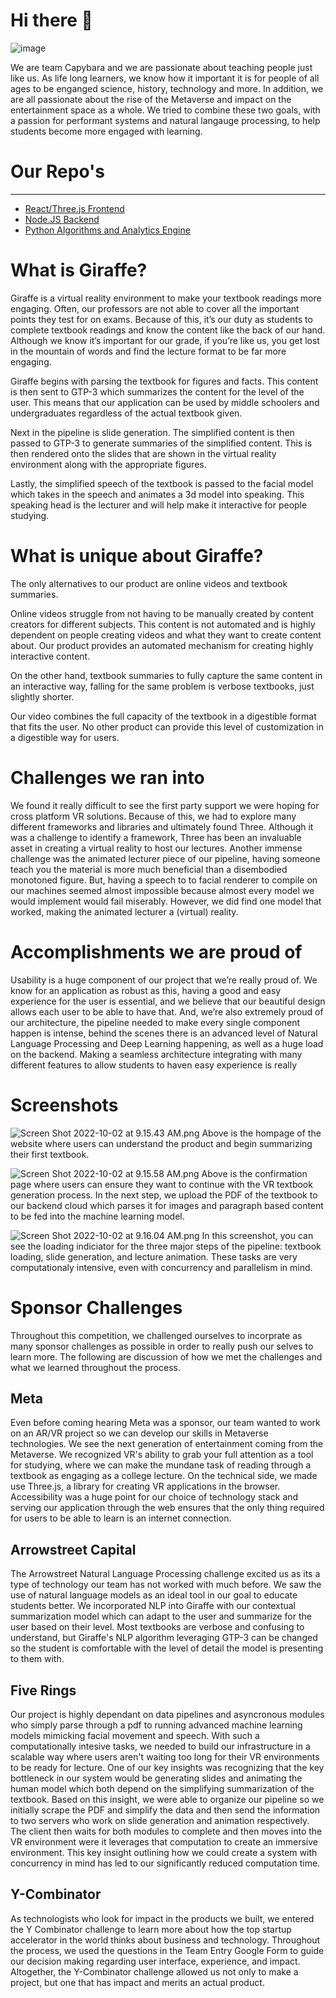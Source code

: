# Hi there 👋
![image](https://user-images.githubusercontent.com/23004551/193457353-4ef695d9-9642-4f6a-a5bf-bc094a45f590.png)

We are team Capybara and we are passionate about teaching people just like us. As life long learners, we know how it important it is for people of all ages to be enganged science, history, technology and more. In addition, we are all passionate about the rise of the Metaverse and impact on the entertainment space as a whole. We tried to combine these two goals, with a passion for performant systems and natural langauge processing, to help students become more engaged with learning.

# Our Repo's
----------
* [React/Three.js Frontend](https://github.com/HackMIT-2022-Giraffe/giraffe-frontend/tree/main/education-station)
* [Node.JS Backend](https://github.com/HackMIT-2022-Giraffe/giraffe-backend)
* [Python Algorithms and Analytics Engine](https://github.com/HackMIT-2022-Giraffe/giraffe-algo)

# What is Giraffe?

Giraffe is a virtual reality environment to make your textbook readings more engaging. Often, our professors are not able to cover all the important points they test for on exams. Because of this, it’s our duty as students to complete textbook readings and know the content like the back of our hand. Although we know it’s important for our grade, if you’re like us, you get lost in the mountain of words and find the lecture format to be far more engaging.

Giraffe begins with parsing the textbook for figures and facts. This content is then sent to GTP-3 which summarizes the content for the level of the user. This means that our application can be used by middle schoolers and undergraduates regardless of the actual textbook given.

Next in the pipeline is slide generation. The simplified content is then passed to GTP-3 to generate summaries of the simplified content. This is then rendered onto the slides that are shown in the virtual reality environment along with the appropriate figures.

Lastly, the simplified speech of the textbook is passed to the facial model which takes in the speech and animates a 3d model into speaking. This speaking head is the lecturer and will help make it interactive for people studying.

# What is unique about Giraffe?

The only alternatives to our product are online videos and textbook summaries. 

Online videos struggle from not having to be manually created by content creators for different subjects. This content is not automated and is highly dependent on people creating videos and what they want to create content about. Our product provides an automated mechanism for creating highly interactive content.

On the other hand, textbook summaries to fully capture the same content in an interactive way, falling for the same problem is verbose textbooks, just slightly shorter.

Our video combines the full capacity of the textbook in a digestible format that fits the user. No other product can provide this level of customization in a digestible way for users.

# Challenges we ran into

We found it really difficult to see the first party support we were hoping for cross platform VR solutions. Because of this, we had to explore many different frameworks and libraries and ultimately found Three. Although it was a challenge to identify a framework, Three has been an invaluable asset in creating a virtual reality to host our lectures. Another immense challenge was the animated lecturer piece of our pipeline, having someone teach you the material is more much beneficial than a disembodied monotoned figure. But, having a speech to to facial renderer to compile on our machines seemed almost impossible because almost every model we would implement would fail miserably. However, we did find one model that worked, making the animated lecturer a (virtual) reality.

# Accomplishments we are proud of

Usability is a huge component of our project that we’re really proud of. We know for an application as robust as this, having a good and easy experience for the user is essential, and we believe that our beautiful design allows each user to be able to have that. And, we’re also extremely proud of our architecture, the pipeline needed to make every single component happen is intense, behind the scenes there is an advanced level of Natural Language Processing and Deep Learning happening, as well as a huge load on the backend. Making a seamless architecture integrating with many different features to allow students to haven easy experience is really

# Screenshots
![Screen Shot 2022-10-02 at 9.15.43 AM.png](https://s3-us-west-2.amazonaws.com/secure.notion-static.com/fce2a39b-4930-4d66-87c6-472e96f998ce/Screen_Shot_2022-10-02_at_9.15.43_AM.png)
Above is the hompage of the website where users can understand the product and begin summarizing their first textbook.

![Screen Shot 2022-10-02 at 9.15.58 AM.png](https://s3-us-west-2.amazonaws.com/secure.notion-static.com/c49b4b97-da35-47f2-9f93-5f1c3db0c9b7/Screen_Shot_2022-10-02_at_9.15.58_AM.png)
Above is the confirmation page where users can ensure they want to continue with the VR textbook generation process. In the next step, we upload the PDF of the textbook to our backend cloud which parses it for images and paragraph based content to be fed into the machine learning model.

![Screen Shot 2022-10-02 at 9.16.04 AM.png](https://s3-us-west-2.amazonaws.com/secure.notion-static.com/8413e460-ccc2-4619-89f0-30b0f2b585eb/Screen_Shot_2022-10-02_at_9.16.04_AM.png)
In this screenshot, you can see the loading indiciator for the three major steps of the pipeline: textbook loading, slide generation, and lecture animation. These tasks are very computationaly intensive, even with concurrency and parallelism in mind.

# Sponsor Challenges
Throughout this competition, we challenged ourselves to incorprate as many sponsor challenges as possible in order to really push our selves to learn more. The following are discussion of how we met the challenges and what we learned throughout the process.

## Meta
Even before coming hearing Meta was a sponsor, our team wanted to work on an AR/VR project so we can develop our skills in Metaverse technologies. We see the next generation of entertainment coming from the Metaverse. We recognized VR's ability to grab your full attention as a tool for studying, where we can make the mundane task of reading through a textbook as engaging as a college lecture. On the technical side, we made use Three.js, a library for creating VR applications in the browser. Accessibility was a huge point for our choice of technology stack and serving our application through the web ensures that the only thing required for users to be able to learn is an internet connection.

## Arrowstreet Capital
The Arrowstreet Natural Language Processing challenge excited us as its a type of technology our team has not worked with much before. We saw the use of natural language models as an ideal tool in our goal to educate students better. We incorporated NLP into Giraffe with our contextual summarization model which can adapt to the user and summarize for the user based on their level. Most textbooks are verbose and confusing to understand, but Giraffe's NLP algorithm leveraging GTP-3 can be changed so the student is comfortable with the level of detail the model is presenting to them with.

## Five Rings
Our project is highly dependant on data pipelines and asyncronous modules who simply parse through a pdf to running advanced machine learning models mimicking facial movement and speech. With such a computationally intesive tasks, we needed to build our infrastructure in a scalable way where users aren't waiting too long for their VR environments to be ready for lecture. One of our key insights was recognizing that the key bottleneck in our system would be generating slides and animating the human model which both depend on the simplifying summarization of the textbook. Based on this insight, we were able to organize our pipeline so we initially scrape the PDF and simplify the data and then send the information to two servers who work on slide generation and animation respectively. The client then waits for both modules to complete and then moves into the VR environment were it leverages that computation to create an immersive environment. This key insight outlining how we could create a system with concurrency in mind has led to our significantly reduced computation time. 

## Y-Combinator
As technologists who look for impact in the products we built, we entered the Y Combinator challenge to learn more about how the top startup accelerator in the world thinks about business and technology. Throughout the process, we used the questions in the Team Entry Google Form to guide our decision making regarding user interface, experience, and impact. Altogether, the Y-Combinator challenge allowed us not only to make a project, but one that has impact and merits an actual product.
